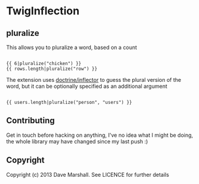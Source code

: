 TwigInflection
==============

pluralize
---------

This allows you to pluralize a word, based on a count

``` twig

{{ 6|pluralize("chicken") }}  
{{ rows.length|pluralize("row") }}

```

The extension uses [doctrine/inflector](http://github.com/doctrine/inflector) to
guess the plural version of the word, but it can be optionally specified as an
additional argument

``` twig

{{ users.length|pluralize("person", "users") }}

```

Contributing
------------

Get in touch before hacking on anything, I've no idea what I might be doing, the
whole library may have changed since my last push :)

Copyright
---------

Copyright (c) 2013 Dave Marshall. See LICENCE for further details

